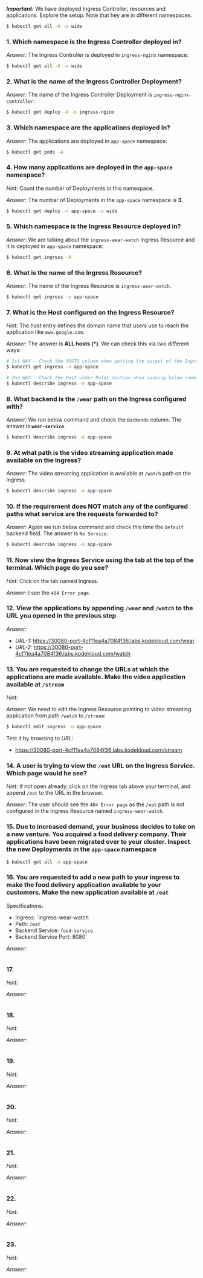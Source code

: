 ***Important:*** We have deployed Ingress Controller, resources and applications. Explore the setup. Note that hey are in different namespaces.

```bash
$ kubectl get all -A -o wide
```

### 1. Which namespace is the Ingress Controller deployed in?

*Answer:* The Ingress Controller is deployed in `ingress-nginx` namespace:

```bash
$ kubectl get all -A -o wide
```

### 2. What is the name of the Ingress Controller Deployment?

*Answer:* The name of the Ingress Controller Deployment is `ingress-nginx-controller`:

```bash
$ kubectl get deploy -A -n ingress-nginx
```

### 3. Which namespace are the applications deployed in?

*Answer:* The applications are deployed in `app-space` namespace:

```bash
$ kubectl get pods -A
```

### 4. How many applications are deployed in the `app-space` namespace?

*Hint:* Count the number of Deployments in this namespace.

*Answer:* The number of Deployments in the `app-space` namespace is **3**.

```bash
$ kubectl get deploy -n app-space -o wide
```

### 5. Which namespace is the Ingress Resource deployed in?

*Answer:* We are talking about the `ingress-wear-watch` Ingress Resource and it is deployed in `app-space` namespace:

```bash
$ kubectl get ingress -A
```

### 6. What is the name of the Ingress Resource?

*Answer:* The name of the Ingress Resource is `ingress-wear-watch`.

```bash
$ kubectl get ingress -n app-space
```

### 7. What is the Host configured on the Ingress Resource?

*Hint:* The host entry defines the domain name that users use to reach the application like `www.google.com`.

*Answer:* The answer is **ALL hosts (*)**. We can check this via two different ways:

```bash
# 1st WAY - Check the HOSTS column when getting the output of the Ingress Resources
$ kubectl get ingress -n app-space

# 2nd WAY - Check the Host under Rules section when issuing below command
$ kubectl describe ingress -n app-space
```

### 8. What backend is the `/wear` path on the Ingress configured with?

*Answer:* We run below command and check the `Backends` column. The answer is **`wear-service`**.

```bash
$ kubectl describe ingress -n app-space
```

### 9. At what path is the video streaming application made available on the Ingress?

*Answer:* The video streaming application is available at `/watch` path on the Ingress.

```bash
$ kubectl describe ingress -n app-space
```

### 10. If the requirement does **NOT** match any of the configured paths what service are the requests forwarded to?

*Answer:* Again we run below command and check this time the `Default` backend field. The answer is `No Service`:

```bash
$ kubectl describe ingress -n app-space
```

### 11. Now view the Ingress Service using the tab at the top of the terminal. Which page do you see?

*Hint:* Click on the tab named Ingress. 

*Answer:* I see the `404 Error page`.

### 12. View the applications by appending `/wear` and `/watch` to the URL you opened in the previous step

*Answer:*

- *URL-1:* https://30080-port-4cf11ea4a7084f36.labs.kodekloud.com/wear
- *URL-2:* https://30080-port-4cf11ea4a7084f36.labs.kodekloud.com/watch

### 13. You are requested to change the URLs at which the applications are made available. Make the video application available at `/stream`

*Hint:*

*Answer:* We need to edit the Ingress Resource pointing to video streaming application from path `/watch` to `/stream`: 

```bash
$ kubectl edit ingress -n app-space 
```

Test it by browsing to *URL*:

- https://30080-port-4cf11ea4a7084f36.labs.kodekloud.com/stream

### 14. A user is trying to view the `/eat` URL on the Ingress Service. Which page would he see?

*Hint:* If not open already, click on the Ingress tab above your terminal, and append `/eat` to the URL in the browser.

*Answer:* The user should see the `404 Error page` as the `/eat` path is not configured in the Ingress Resource named `ingress-wear-watch`.

### 15. Due to increased demand, your business decides to take on a new venture. You acquired a food delivery company. Their applications have been migrated over to your cluster. Inspect the new Deployments in the `app-space` namespace

```bash
$ kubectl get all -n app-space
```

### 16. You are requested to add a new path to your ingress to make the food delivery application available to your customers. Make the new application available at `/eat`

Specifications:

- Ingress: `ingress-wear-watch
- Path: `/eat`
- Backend Service: `food-service`
- Backend Service Port: 8080`

*Answer:*

```bash

```

### 17. 

*Hint:*

*Answer:*

```bash

```

### 18. 

*Hint:*

*Answer:*

```bash

```

### 19. 

*Hint:*

*Answer:*

```bash

```

### 20. 

*Hint:*

*Answer:*

```bash

```

### 21. 

*Hint:*

*Answer:*

```bash

```

### 22. 

*Hint:*

*Answer:*

```bash

```

### 23. 

*Hint:*

*Answer:*

```bash

```
